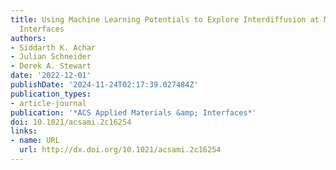 ```yaml
---
title: Using Machine Learning Potentials to Explore Interdiffusion at Metal–Chalcogenide
  Interfaces
authors:
- Siddarth K. Achar
- Julian Schneider
- Derek A. Stewart
date: '2022-12-01'
publishDate: '2024-11-24T02:17:39.027484Z'
publication_types:
- article-journal
publication: '*ACS Applied Materials &amp; Interfaces*'
doi: 10.1021/acsami.2c16254
links:
- name: URL
  url: http://dx.doi.org/10.1021/acsami.2c16254
---
```

